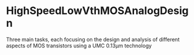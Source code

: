 # HighSpeedLowVthMOSAnalogDesign
Three main tasks, each focusing on the design and analysis of different aspects of MOS transistors using a UMC 0.13µm technology
